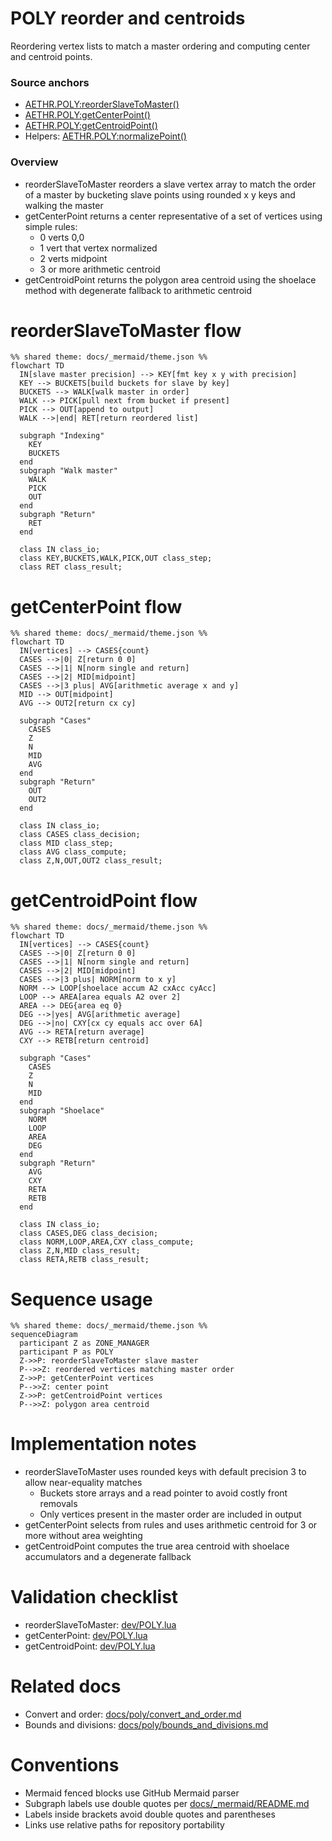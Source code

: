 # POLY reorder and centroids

Reordering vertex lists to match a master ordering and computing center and centroid points.

### Source anchors
- [AETHR.POLY:reorderSlaveToMaster()](../../dev/POLY.lua:1705)
- [AETHR.POLY:getCenterPoint()](../../dev/POLY.lua:1779)
- [AETHR.POLY:getCentroidPoint()](../../dev/POLY.lua:1830)
- Helpers: [AETHR.POLY:normalizePoint()](../../dev/POLY.lua:236)

### Overview
- reorderSlaveToMaster reorders a slave vertex array to match the order of a master by bucketing slave points using rounded x y keys and walking the master
- getCenterPoint returns a center representative of a set of vertices using simple rules:
  - 0 verts 0,0
  - 1 vert that vertex normalized
  - 2 verts midpoint
  - 3 or more arithmetic centroid
- getCentroidPoint returns the polygon area centroid using the shoelace method with degenerate fallback to arithmetic centroid

# reorderSlaveToMaster flow

```mermaid
%% shared theme: docs/_mermaid/theme.json %%
flowchart TD
  IN[slave master precision] --> KEY[fmt key x y with precision]
  KEY --> BUCKETS[build buckets for slave by key]
  BUCKETS --> WALK[walk master in order]
  WALK --> PICK[pull next from bucket if present]
  PICK --> OUT[append to output]
  WALK -->|end| RET[return reordered list]

  subgraph "Indexing"
    KEY
    BUCKETS
  end
  subgraph "Walk master"
    WALK
    PICK
    OUT
  end
  subgraph "Return"
    RET
  end

  class IN class_io;
  class KEY,BUCKETS,WALK,PICK,OUT class_step;
  class RET class_result;
```

# getCenterPoint flow

```mermaid
%% shared theme: docs/_mermaid/theme.json %%
flowchart TD
  IN[vertices] --> CASES{count}
  CASES -->|0| Z[return 0 0]
  CASES -->|1| N[norm single and return]
  CASES -->|2| MID[midpoint]
  CASES -->|3 plus| AVG[arithmetic average x and y]
  MID --> OUT[midpoint]
  AVG --> OUT2[return cx cy]

  subgraph "Cases"
    CASES
    Z
    N
    MID
    AVG
  end
  subgraph "Return"
    OUT
    OUT2
  end

  class IN class_io;
  class CASES class_decision;
  class MID class_step;
  class AVG class_compute;
  class Z,N,OUT,OUT2 class_result;
```

# getCentroidPoint flow

```mermaid
%% shared theme: docs/_mermaid/theme.json %%
flowchart TD
  IN[vertices] --> CASES{count}
  CASES -->|0| Z[return 0 0]
  CASES -->|1| N[norm single and return]
  CASES -->|2| MID[midpoint]
  CASES -->|3 plus| NORM[norm to x y]
  NORM --> LOOP[shoelace accum A2 cxAcc cyAcc]
  LOOP --> AREA[area equals A2 over 2]
  AREA --> DEG{area eq 0}
  DEG -->|yes| AVG[arithmetic average]
  DEG -->|no| CXY[cx cy equals acc over 6A]
  AVG --> RETA[return average]
  CXY --> RETB[return centroid]

  subgraph "Cases"
    CASES
    Z
    N
    MID
  end
  subgraph "Shoelace"
    NORM
    LOOP
    AREA
    DEG
  end
  subgraph "Return"
    AVG
    CXY
    RETA
    RETB
  end

  class IN class_io;
  class CASES,DEG class_decision;
  class NORM,LOOP,AREA,CXY class_compute;
  class Z,N,MID class_result;
  class RETA,RETB class_result;
```

# Sequence usage

```mermaid
%% shared theme: docs/_mermaid/theme.json %%
sequenceDiagram
  participant Z as ZONE_MANAGER
  participant P as POLY
  Z->>P: reorderSlaveToMaster slave master
  P-->>Z: reordered vertices matching master order
  Z->>P: getCenterPoint vertices
  P-->>Z: center point
  Z->>P: getCentroidPoint vertices
  P-->>Z: polygon area centroid
```

# Implementation notes
- reorderSlaveToMaster uses rounded keys with default precision 3 to allow near-equality matches
  - Buckets store arrays and a read pointer to avoid costly front removals
  - Only vertices present in the master order are included in output
- getCenterPoint selects from rules and uses arithmetic centroid for 3 or more without area weighting
- getCentroidPoint computes the true area centroid with shoelace accumulators and a degenerate fallback

# Validation checklist
- reorderSlaveToMaster: [dev/POLY.lua](../../dev/POLY.lua:1705)
- getCenterPoint: [dev/POLY.lua](../../dev/POLY.lua:1779)
- getCentroidPoint: [dev/POLY.lua](../../dev/POLY.lua:1830)

# Related docs
- Convert and order: [docs/poly/convert_and_order.md](./convert_and_order.md)
- Bounds and divisions: [docs/poly/bounds_and_divisions.md](./bounds_and_divisions.md)

# Conventions
- Mermaid fenced blocks use GitHub Mermaid parser
- Subgraph labels use double quotes per [docs/_mermaid/README.md](../_mermaid/README.md)
- Labels inside brackets avoid double quotes and parentheses
- Links use relative paths for repository portability